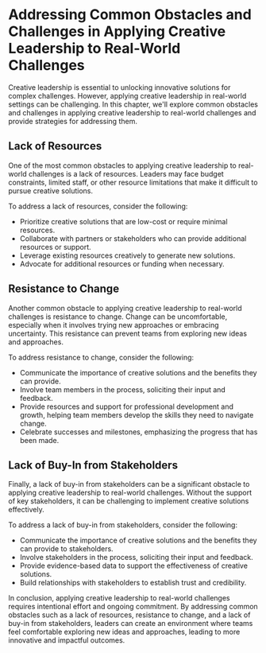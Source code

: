 # Addressing Common Obstacles and Challenges in Applying Creative Leadership to Real-World Challenges

Creative leadership is essential to unlocking innovative solutions for complex challenges. However, applying creative leadership in real-world settings can be challenging. In this chapter, we'll explore common obstacles and challenges in applying creative leadership to real-world challenges and provide strategies for addressing them.

Lack of Resources
-----------------

One of the most common obstacles to applying creative leadership to real-world challenges is a lack of resources. Leaders may face budget constraints, limited staff, or other resource limitations that make it difficult to pursue creative solutions.

To address a lack of resources, consider the following:

* Prioritize creative solutions that are low-cost or require minimal resources.
* Collaborate with partners or stakeholders who can provide additional resources or support.
* Leverage existing resources creatively to generate new solutions.
* Advocate for additional resources or funding when necessary.

Resistance to Change
--------------------

Another common obstacle to applying creative leadership to real-world challenges is resistance to change. Change can be uncomfortable, especially when it involves trying new approaches or embracing uncertainty. This resistance can prevent teams from exploring new ideas and approaches.

To address resistance to change, consider the following:

* Communicate the importance of creative solutions and the benefits they can provide.
* Involve team members in the process, soliciting their input and feedback.
* Provide resources and support for professional development and growth, helping team members develop the skills they need to navigate change.
* Celebrate successes and milestones, emphasizing the progress that has been made.

Lack of Buy-In from Stakeholders
--------------------------------

Finally, a lack of buy-in from stakeholders can be a significant obstacle to applying creative leadership to real-world challenges. Without the support of key stakeholders, it can be challenging to implement creative solutions effectively.

To address a lack of buy-in from stakeholders, consider the following:

* Communicate the importance of creative solutions and the benefits they can provide to stakeholders.
* Involve stakeholders in the process, soliciting their input and feedback.
* Provide evidence-based data to support the effectiveness of creative solutions.
* Build relationships with stakeholders to establish trust and credibility.

In conclusion, applying creative leadership to real-world challenges requires intentional effort and ongoing commitment. By addressing common obstacles such as a lack of resources, resistance to change, and a lack of buy-in from stakeholders, leaders can create an environment where teams feel comfortable exploring new ideas and approaches, leading to more innovative and impactful outcomes.
